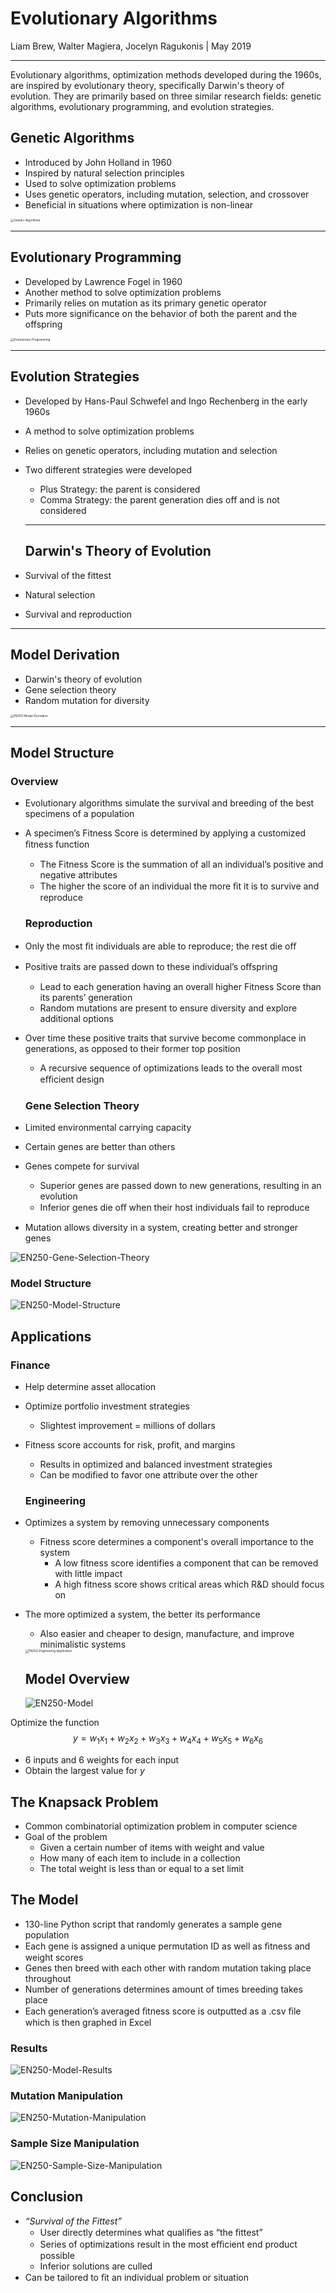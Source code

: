# Evolutionary Algorithms

Liam Brew, Walter Magiera, Jocelyn Ragukonis | May 2019

---

Evolutionary algorithms, optimization methods developed during the 1960s, are inspired by evolutionary theory, specifically Darwin's theory of evolution. They are primarily based on three similar research fields: genetic algorithms, evolutionary programming, and evolution strategies. 

## Genetic Algorithms

- Introduced by John Holland in 1960
- Inspired by natural selection principles
- Used to solve optimization problems
- Uses genetic operators, including mutation, selection, and crossover
- Beneficial in situations where optimization is non-linear

<img src="README.assets/Genetic-Algorithms.png" alt="Genetic-Algorithms" style="zoom: 33%;" />

---

## Evolutionary Programming

- Developed by Lawrence Fogel in 1960
- Another method to solve optimization problems
- Primarily relies on mutation as its primary genetic operator
- Puts more significance on the behavior of both the parent and the offspring 

<img src="README.assets/Evolutionary-Programming.png" alt="Evolutionary-Programming" style="zoom: 33%;" />

---

## Evolution Strategies

- Developed by Hans-Paul Schwefel and Ingo Rechenberg in the early 1960s

- A method to solve optimization problems

- Relies on genetic operators, including mutation and selection 

- Two different strategies were developed

  - Plus Strategy: the parent is considered
  - Comma Strategy: the parent generation dies off and is not considered

  ---

  ## Darwin's Theory of Evolution 

- Survival of the fittest

- Natural selection 

- Survival and reproduction 

---

## Model Derivation 

- Darwin's theory of evolution 
- Gene selection theory 
- Random mutation for diversity

<img src="README.assets/EN250-Model-Derivation.png" alt="EN250-Model-Derivation" style="zoom: 33%;" />

---

## Model Structure

### Overview

- Evolutionary algorithms simulate the survival and breeding of the best specimens of a population

- A specimen’s Fitness Score is determined by applying a customized ﬁtness function

  - The Fitness Score is the summation of all an individual’s positive and negative attributes
  - The higher the score of an individual the more ﬁt it is to survive and reproduce

  ### Reproduction

- Only the most ﬁt individuals are able to reproduce; the rest die oﬀ

- Positive traits are passed down to these individual’s oﬀspring

  - Lead to each generation having an overall higher Fitness Score than its parents’ generation 
  - Random mutations are present to ensure diversity and explore additional options

- Over time these positive traits that survive become commonplace in generations, as opposed to their former top position

  - A recursive sequence of optimizations leads to the overall most eﬃcient design

  ### Gene Selection Theory 

- Limited environmental carrying capacity

- Certain genes are better than others

- Genes compete for survival

  - Superior genes are passed down to new generations, resulting in an evolution
  - Inferior genes die oﬀ when their host individuals fail to reproduce

-  Mutation allows diversity in a system, creating better and stronger genes

![EN250-Gene-Selection-Theory](README.assets/EN250-Gene-Selection-Theory.png)

### Model Structure

![EN250-Model-Structure](README.assets/EN250-Model-Structure.png)

## Applications

### Finance

- Help determine asset allocation 

- Optimize portfolio investment strategies

  - Slightest improvement = millions of dollars

- Fitness score accounts for risk, profit, and margins

  - Results in optimized and balanced investment strategies
  - Can be modified to favor one attribute over the other

  ### Engineering

- Optimizes a system by removing unnecessary components

  - Fitness score determines a component's overall importance to the system
    - A low fitness score identifies a component that can be removed with little impact
    - A high fitness score shows critical areas which R&D should focus on

- The more optimized a system, the better its performance

  - Also easier and cheaper to design, manufacture, and improve minimalistic systems

  <img src="README.assets/EN250-Engineering-Application.png" alt="EN250-Engineering-Application" style="zoom:33%;" />

  ## Model Overview

  ![EN250-Model](README.assets/EN250-Model.png)

Optimize the function
$$
y = w_1x_1+w_2x_2+w_3x_3+w_4x_4+w_5x_5+w_6x_6
$$

- 6 inputs and 6 weights for each input
- Obtain the largest value for $y$ 

## The Knapsack Problem 

- Common combinatorial optimization problem in computer science
- Goal of the problem
  - Given a certain number of items with weight and value
  - How many of each item to include in a collection 
  - The total weight is less than or equal to a set limit

## The Model 

- 130-line Python script that randomly generates a sample gene population
- Each gene is assigned a unique permutation ID as well as ﬁtness and weight scores
- Genes then breed with each other with random mutation taking place throughout
- Number of generations determines amount of times breeding takes place
- Each generation’s averaged ﬁtness score is outputted as a .csv ﬁle which is then graphed in Excel

### Results

![EN250-Model-Results](README.assets/EN250-Model-Results.png)

### Mutation Manipulation

<img src="README.assets/EN250-Mutation-Manipulation.png" alt="EN250-Mutation-Manipulation"  />

### Sample Size Manipulation

![EN250-Sample-Size-Manipulation](README.assets/EN250-Sample-Size-Manipulation.png)

## Conclusion 

- *“Survival of the Fittest”*
  - User directly determines what qualiﬁes as “the ﬁttest” 
  - Series of optimizations result in the most eﬃcient end product possible
  - Inferior solutions are culled
- Can be tailored to ﬁt an individual problem or situation
